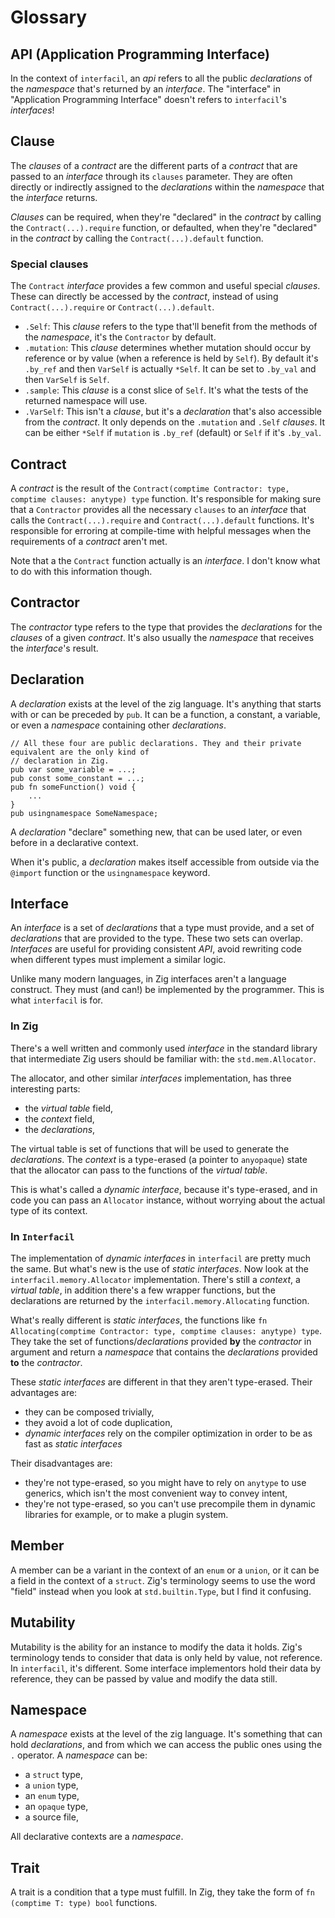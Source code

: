 
# Glossary

## API (Application Programming Interface)

In the context of `interfacil`, an _api_ refers to all the public _declarations_ of the _namespace_ that's returned by an _interface_. The "interface" in "Application Programming Interface" doesn't refers to `interfacil`'s _interfaces_!

## Clause

The _clauses_ of a _contract_ are the different parts of a _contract_ that are passed to an _interface_ through its `clauses` parameter. They are often directly or indirectly assigned to the _declarations_ within the _namespace_ that the _interface_ returns.

_Clauses_ can be required, when they're "declared" in the _contract_ by calling the `Contract(...).require` function,  or defaulted, when they're "declared" in the _contract_ by calling the `Contract(...).default` function.

### Special clauses

The `Contract` _interface_ provides a few common and useful special _clauses_. These can directly be accessed by the _contract_, instead of using `Contract(...).require` or `Contract(...).default`.

- `.Self`: This _clause_ refers to the type that'll benefit from the methods of the _namespace_, it's the `Contractor` by default.
- `.mutation`: This _clause_ determines whether mutation should occur by reference or by value (when a reference is held by `Self`). By default it's `.by_ref` and then `VarSelf` is actually `*Self`. It can be set to `.by_val` and then `VarSelf` is `Self`.
- `.sample`: This _clause_ is a const slice of `Self`. It's what the tests of the returned namespace will use.
- `.VarSelf`: This isn't a _clause_, but it's a _declaration_ that's also accessible from the _contract_. It only depends on the `.mutation` and `.Self` _clauses_. It can be either `*Self` if `mutation` is `.by_ref` (default) or `Self` if it's `.by_val`. 

## Contract

A _contract_ is the result of the `Contract(comptime Contractor: type, comptime clauses: anytype) type` function. It's responsible for making sure that a `Contractor` provides all the necessary `clauses` to an _interface_ that calls the `Contract(...).require` and `Contract(...).default` functions. It's responsible for erroring at compile-time with helpful messages when the requirements of a _contract_ aren't met.

Note that a the `Contract` function actually is an _interface_. I don't know what to do with this information though.

## Contractor

The _contractor_ type refers to the type that provides the _declarations_ for the _clauses_ of a given _contract_. It's also usually the _namespace_ that receives the _interface_'s result.

## Declaration

A _declaration_ exists at the level of the zig language. It's anything that starts with or can be preceded by `pub`. It can be a function, a constant, a variable, or even a _namespace_ containing other _declarations_.

```zig
// All these four are public declarations. They and their private equivalent are the only kind of
// declaration in Zig.
pub var some_variable = ...;
pub const some_constant = ...;
pub fn someFunction() void {
    ...
}
pub usingnamespace SomeNamespace;
```

A _declaration_ "declare" something new, that can be used later, or even before in a declarative context.

When it's public, a _declaration_ makes itself accessible from outside via the `@import` function or the `usingnamespace` keyword.

## Interface

An _interface_ is a set of _declarations_ that a type must provide, and a set of _declarations_ that are provided to the type. These two sets can overlap. _Interfaces_ are useful for providing consistent _API_, avoid rewriting code when different types must implement a similar logic.

Unlike many modern languages, in Zig interfaces aren't a language construct. They must (and can!) be implemented by the programmer. This is what `interfacil` is for.

### In Zig

There's a well written and commonly used _interface_ in the standard library that intermediate Zig users should be familiar with: the `std.mem.Allocator`.

The allocator, and other similar _interfaces_ implementation, has three interesting parts:

- the _virtual table_ field,
- the _context_ field,
- the _declarations_,

The virtual table is set of functions that will be used to generate the _declarations_. The _context_ is a type-erased (a pointer to `anyopaque`) state that the allocator can pass to the functions of the _virtual table_.

This is what's called a _dynamic interface_, because it's type-erased, and in code you can pass an `Allocator` instance, without worrying about the actual type of its context.

### In `Interfacil`

The implementation of _dynamic interfaces_ in `interfacil` are pretty much the same. But what's new is the use of _static interfaces_. Now look at the `interfacil.memory.Allocator` implementation. There's still a _context_, a _virtual table_, in addition there's a few wrapper functions, but the declarations are returned by the `interfacil.memory.Allocating` function.

What's really different is _static interfaces_, the functions like `fn Allocating(comptime Contractor: type, comptime clauses: anytype) type`. They take the set of functions/_declarations_ provided **by** the _contractor_ in argument and return a _namespace_ that contains the _declarations_ provided **to** the _contractor_.

These _static interfaces_ are different in that they aren't type-erased. Their advantages are:

- they can be composed trivially,
- they avoid a lot of code duplication,
- _dynamic interfaces_ rely on the compiler optimization in order to be as fast as _static interfaces_

Their disadvantages are:

- they're not type-erased, so you might have to rely on `anytype` to use generics, which isn't the most convenient way to convey intent,
- they're not type-erased, so you can't use precompile them in dynamic libraries for example, or to make a plugin system.

## Member

A member can be a variant in the context of an `enum` or a `union`, or it can be a field in the context of a `struct`. Zig's terminology seems to use the word "field" instead when you look at `std.builtin.Type`, but I find it confusing.

## Mutability

Mutability is the ability for an instance to modify the data it holds. Zig's terminology tends to consider that data is only held by value, not reference. In `interfacil`, it's different. Some interface implementors hold their data by reference, they can be passed by value and modify the data still. 

## Namespace

A _namespace_ exists at the level of the zig language. It's something that can hold _declarations_, and from which we can access the public ones using the `.` operator. A _namespace_ can be:

- a `struct` type,
- a `union` type,
- an `enum` type,
- an `opaque` type,
- a source file,

All declarative contexts are a _namespace_.

## Trait

A trait is a condition that a type must fulfill. In Zig, they take the form of `fn (comptime T: type) bool` functions.
